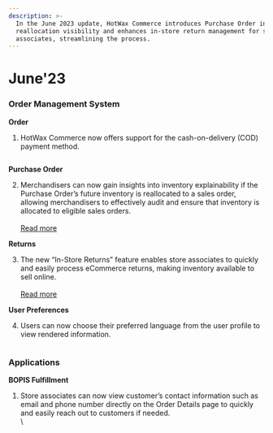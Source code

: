 ```yaml
---
description: >-
  In the June 2023 update, HotWax Commerce introduces Purchase Order inventory
  reallocation visibility and enhances in-store return management for store
  associates, streamlining the process.
---
```


# June'23

### Order Management System

**Order**

1. HotWax Commerce now offers support for the cash-on-delivery (COD) payment method.

<figure><img src="https://www.hotwax.co/hs-fs/hubfs/Added%20COD%20payment%20method.png?width=820&#x26;height=598&#x26;name=Added%20COD%20payment%20method.png" alt=""><figcaption></figcaption></figure>

**Purchase Order**

2. Merchandisers can now gain insights into inventory explainability if the Purchase Order’s future inventory is reallocated to a sales order, allowing merchandisers to effectively audit and ensure that inventory is allocated to eligible sales orders.\
   \
   [Read more](merchandisers-will-get-better-explainability-when-pos-future-inventory-is-reallocated.md)

**Returns**

3. The new “In-Store Returns” feature enables store associates to quickly and easily process eCommerce returns, making inventory available to sell online.\
   \
   [Read more](launched-in-store-returns.md)

**User Preferences**

4. Users can now choose their preferred language from the user profile to view rendered information.

<figure><img src="https://www.hotwax.co/hs-fs/hubfs/Add%20language%20preference.png?width=820&#x26;height=604&#x26;name=Add%20language%20preference.png" alt=""><figcaption></figcaption></figure>

### Applications

**BOPIS Fulfillment**

1.  Store associates can now view customer’s contact information such as email and phone number directly on the Order Details page to quickly and easily reach out to customers if needed.\
    \\

    <figure><img src="https://www.hotwax.co/hs-fs/hubfs/Customer%20details.png?width=2064&#x26;height=1520&#x26;name=Customer%20details.png" alt=""><figcaption></figcaption></figure>
